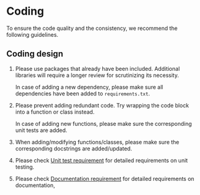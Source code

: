 # Coding

To ensure the code quality and the consistency, we recommend the following guidelines.

## Coding design

1. Please use packages that already have been included. Additional libraries will
   require a longer review for scrutinizing its necessity.

   In case of adding a new dependency, please make sure all dependencies have been added
   to `requirements.txt`.

1. Please prevent adding redundant code. Try wrapping the code block into a function or
   class instead.

   In case of adding new functions, please make sure the corresponding unit tests are
   added.

1. When adding/modifying functions/classes, please make sure the corresponding
   docstrings are added/updated.

1. Please check [Unit test requirement](test.html) for detailed requirements on unit
   testing.

1. Please check [Documentation requirement](docs.html) for detailed requirements on
   documentation,
